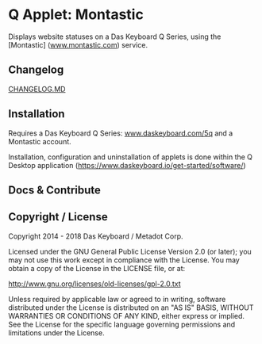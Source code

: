 # Q Applet: Montastic

Displays website statuses on a Das Keyboard Q Series, 
using the [Montastic] (www.montastic.com) service.

## Changelog

[CHANGELOG.MD](CHANGELOG.md)

## Installation

Requires a Das Keyboard Q Series: www.daskeyboard.com/5q and a Montastic account.

Installation, configuration and uninstallation of applets is done within
the Q Desktop application (https://www.daskeyboard.io/get-started/software/)

## Docs & Contribute

## Copyright / License

Copyright 2014 - 2018 Das Keyboard / Metadot Corp.

Licensed under the GNU General Public License Version 2.0 (or later);
you may not use this work except in compliance with the License.
You may obtain a copy of the License in the LICENSE file, or at:

   http://www.gnu.org/licenses/old-licenses/gpl-2.0.txt

Unless required by applicable law or agreed to in writing, software
distributed under the License is distributed on an "AS IS" BASIS,
WITHOUT WARRANTIES OR CONDITIONS OF ANY KIND, either express or implied.
See the License for the specific language governing permissions and
limitations under the License.
